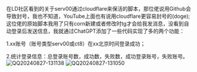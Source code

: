   在LD社区看到的关于serv00通过cloudflare来保活的脚本，那位佬说用Github会导致封号，我也不知道，YouTube上面也有说用cloudflare更容易封号的(doge);
这位佬的原始脚本我用了只有corn新建或者修改时tg才会给我发消息，没看到自动登录后发送信息，我就通过ChatGPT添加了一些代码实现了多的两个功能：

  1.xx账号（账号类型serv00或ct8）在xx北京时间登录成功；
 

  2.统计登录信息：总登录账号数，成功数，失败数，成功登录账号，失败账号。
   ![QQ20240827-131138](https://github.com/user-attachments/assets/5eb03e51-447b-42f1-94be-6fd56613ce0c)
![QQ20240827-131050](https://github.com/user-attachments/assets/346cc436-7ebd-47a2-b1ac-53accd461a9b)
